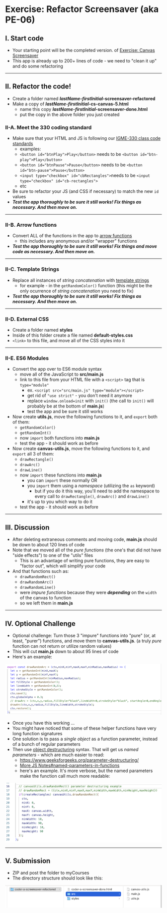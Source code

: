 # Exercise: Refactor Screensaver (aka PE-06)

## I. Start code
- Your starting point will be the completed version. of [Exercise: Canvas Screensaver](../pe/pe-05.md)
- This app is already up to 200+ lines of code - we need to "clean it up" and do some refactoring

<hr>

## II. Refactor the code!

- Create a folder named ***lastName-firstInitial*-screensaver-refactored**
- Make a copy of ***lastName-firstInitial*-cs-canvas-5.html**
  - name this copy ***lastName-firstInitial*-screensaver-done.html**
  - put the copy in the above folder you just created

### II-A. Meet the 330 coding standard

- Make sure that your HTML and JS is following our [IGME-330 class code standards](../notes/code-style-required-330.md)
  - examples:
  - `<button id="btnPlay">Play</button>` needs to be `<button id="btn-play">Play</button>`
  - `<button id="btnPause">Pause</button>` needs to be `<button id="btn-pause">Pause</button>`
  - `<input type="checkbox" id="cbRectangles">`needs to be `<input type="checkbox" id="cb-rectangles">`
  - etc
- Be sure to refactor your JS (and CSS if necessary) to match the new `id` values
- ***Test the app thoroughly to be sure it still works! Fix things as necessary. And then move on.***

<hr>

### II-B. Arrow functions

- Convert ALL of the functions in the app to [arrow functions](../notes/js-functions.md#vi-b-arrow-function-examples)
  - this includes any anonymous and/or "wrapper" functions
- ***Test the app thoroughly to be sure it still works! Fix things and move code as necessary. And then move on.***

<hr>

### II-C. Template Strings

- Replace all instances of *string concatenation* with [template strings](https://developer.mozilla.org/en-US/docs/Web/JavaScript/Reference/Template_literals)
  - for example - in the `getRandomColor()` function (this might be the only ocurrence of *string concatenation* you need to fix)
- ***Test the app thoroughly to be sure it still works! Fix things as necessary. And then move on.***

<hr>

### II-D. External CSS
- Create a folder named **styles**
- Inside of this folder create a file named **default-styles.css**
- `<link>` to this file, and move all of the CSS styles into it

<hr>

### II-E. ES6 Modules

- Convert the app over to ES6 module syntax
  - move all of the JavaScript to **src/main.js**
  - link to this file from your HTML file with a `<script>` tag that is `type="module"`
    - ex. `<script src="src/main.js" type="module"></script>`
    - get rid of `"use strict"` - you don't need it anymore
    - replace `window.onload=init` with `init()` (the call to `init()` will probably be at the bottom of **main.js**)
    - test the app and be sure it still works
- Now create **utils.js**, move the following functions to it, and `export` both of them:
  - `getRandomColor()` 
  - `getRandomInt()`
  - now `import` both functions into **main.js**
  - test the app - it should work as before
- Now create **canvas-utils.js**, move the following functions to it, and `export` all 3 of them:
  - `drawRectangle()`
  - `drawArc()`
  - `drawLine()`
  - now `import` these functions into **main.js**
    - you can `import` these normally OR
    - you `import` them using a *namespace* (utilizing the `as` keyword)
      - but if you do it this way, you'll need to add the namespace to every call to `drawRectangle()`, `drawArc()` and `drawLine()`
    - it's up to you which way to do it
  - test the app - it should work as before


<hr>

## III. Discussion
- After deleting extraneous comments and moving code, **main.js** should be down to about 120 lines of code
- Note that we moved all of the *pure functions* (the one's that did not have "side effects") to one of the "utils" files
  - This is an advantage of writing pure functions, they are easy to "factor out", which will simplify your code
- And that functions such as:
  - `drawRandomRect()`
  - `drawRandomArc()`
  - `drawRandomLine()`
  - were *impure functions* because they were ***depending*** on the `width` of the canvas to function
  - so we left them in **main.js**


<hr>

## IV. Optional Challenge

- Optional challenge: Turn those 3 "impure" functions into "pure" (or, at least, "purer") functions, and move them to **canvas-utils.js**.  (a truly _pure_ function can not return or utilize random values)
- This will cut **main.js** down to about 95 lines of code
- Here's an example:

![screenshot](_images/refactor-screensaver-1.png)

- Once you have this working ...
- You might have noticed that some of these helper functions have very long function signatures
- One solution is to pass a *single object* as a function parameter, instead of a bunch of regular parameters
- Then use [object destructuring](https://developer.mozilla.org/en-US/docs/Web/JavaScript/Reference/Operators/Destructuring_assignment) syntax. That will get us *named parameters* - which are much easier to read:
  - https://www.geeksforgeeks.org/parameter-destructuring/
  - [More JS Notes#named-parameters-in-functions](../notes/more-js.md#iii-named-parameters-in-functions)
  - here's an example. It's more verbose, but the named parameters make the function call much more readable:
  
![screenshot](_images/refactor-screensaver-3.png)

<hr>

## V. Submission

- ZIP and post the folder to myCourses
- The directory structure should look like this:

![screenshot](_images/refactor-screensaver-2.png)
